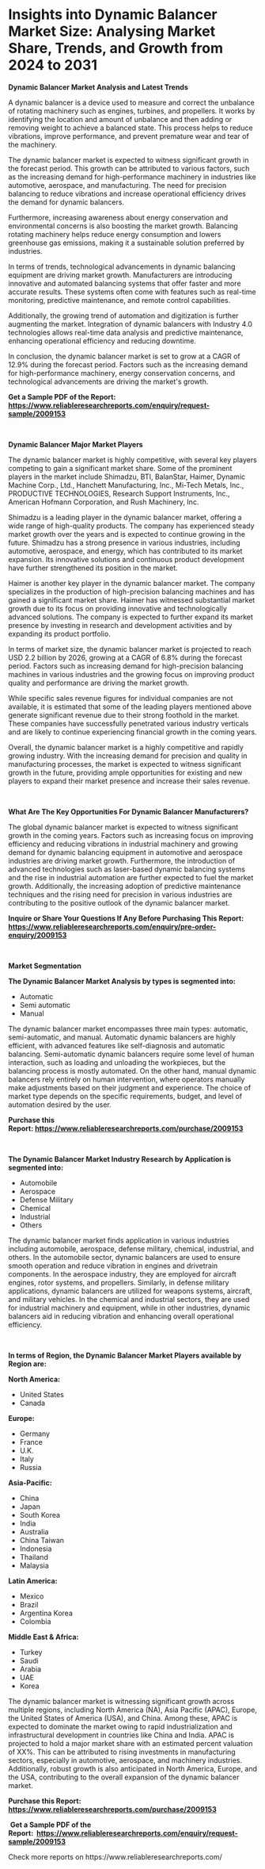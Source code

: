 <p><h1>Insights into Dynamic Balancer Market Size: Analysing Market Share, Trends, and Growth from 2024 to 2031</h1></p><p><strong>Dynamic Balancer Market Analysis and Latest Trends</strong></p>
<p><p>A dynamic balancer is a device used to measure and correct the unbalance of rotating machinery such as engines, turbines, and propellers. It works by identifying the location and amount of unbalance and then adding or removing weight to achieve a balanced state. This process helps to reduce vibrations, improve performance, and prevent premature wear and tear of the machinery.</p><p>The dynamic balancer market is expected to witness significant growth in the forecast period. This growth can be attributed to various factors, such as the increasing demand for high-performance machinery in industries like automotive, aerospace, and manufacturing. The need for precision balancing to reduce vibrations and increase operational efficiency drives the demand for dynamic balancers.</p><p>Furthermore, increasing awareness about energy conservation and environmental concerns is also boosting the market growth. Balancing rotating machinery helps reduce energy consumption and lowers greenhouse gas emissions, making it a sustainable solution preferred by industries.</p><p>In terms of trends, technological advancements in dynamic balancing equipment are driving market growth. Manufacturers are introducing innovative and automated balancing systems that offer faster and more accurate results. These systems often come with features such as real-time monitoring, predictive maintenance, and remote control capabilities.</p><p>Additionally, the growing trend of automation and digitization is further augmenting the market. Integration of dynamic balancers with Industry 4.0 technologies allows real-time data analysis and predictive maintenance, enhancing operational efficiency and reducing downtime.</p><p>In conclusion, the dynamic balancer market is set to grow at a CAGR of 12.9% during the forecast period. Factors such as the increasing demand for high-performance machinery, energy conservation concerns, and technological advancements are driving the market's growth.</p></p>
<p><strong>Get a Sample PDF of the Report:&nbsp; <a href="https://www.reliableresearchreports.com/enquiry/request-sample/2009153">https://www.reliableresearchreports.com/enquiry/request-sample/2009153</a></strong></p>
<p>&nbsp;</p>
<p><strong>Dynamic Balancer Major Market Players</strong></p>
<p><p>The dynamic balancer market is highly competitive, with several key players competing to gain a significant market share. Some of the prominent players in the market include Shimadzu, BTI, BalanStar, Haimer, Dynamic Machine Corp., Ltd., Hanchett Manufacturing, Inc., Mi-Tech Metals, Inc., PRODUCTIVE TECHNOLOGIES, Research Support Instruments, Inc., American Hofmann Corporation, and Rush Machinery, Inc.</p><p>Shimadzu is a leading player in the dynamic balancer market, offering a wide range of high-quality products. The company has experienced steady market growth over the years and is expected to continue growing in the future. Shimadzu has a strong presence in various industries, including automotive, aerospace, and energy, which has contributed to its market expansion. Its innovative solutions and continuous product development have further strengthened its position in the market.</p><p>Haimer is another key player in the dynamic balancer market. The company specializes in the production of high-precision balancing machines and has gained a significant market share. Haimer has witnessed substantial market growth due to its focus on providing innovative and technologically advanced solutions. The company is expected to further expand its market presence by investing in research and development activities and by expanding its product portfolio.</p><p>In terms of market size, the dynamic balancer market is projected to reach USD 2.2 billion by 2026, growing at a CAGR of 6.8% during the forecast period. Factors such as increasing demand for high-precision balancing machines in various industries and the growing focus on improving product quality and performance are driving the market growth.</p><p>While specific sales revenue figures for individual companies are not available, it is estimated that some of the leading players mentioned above generate significant revenue due to their strong foothold in the market. These companies have successfully penetrated various industry verticals and are likely to continue experiencing financial growth in the coming years.</p><p>Overall, the dynamic balancer market is a highly competitive and rapidly growing industry. With the increasing demand for precision and quality in manufacturing processes, the market is expected to witness significant growth in the future, providing ample opportunities for existing and new players to expand their market presence and increase their sales revenue.</p></p>
<p>&nbsp;</p>
<p><strong>What Are The Key Opportunities For Dynamic Balancer Manufacturers?</strong></p>
<p><p>The global dynamic balancer market is expected to witness significant growth in the coming years. Factors such as increasing focus on improving efficiency and reducing vibrations in industrial machinery and growing demand for dynamic balancing equipment in automotive and aerospace industries are driving market growth. Furthermore, the introduction of advanced technologies such as laser-based dynamic balancing systems and the rise in industrial automation are further expected to fuel the market growth. Additionally, the increasing adoption of predictive maintenance techniques and the rising need for precision in various industries are contributing to the positive outlook of the dynamic balancer market.</p></p>
<p><strong>Inquire or Share Your Questions If Any Before Purchasing This Report: <a href="https://www.reliableresearchreports.com/enquiry/pre-order-enquiry/2009153">https://www.reliableresearchreports.com/enquiry/pre-order-enquiry/2009153</a></strong></p>
<p>&nbsp;</p>
<p><strong>Market Segmentation</strong></p>
<p><strong>The Dynamic Balancer Market Analysis by types is segmented into:</strong></p>
<p><ul><li>Automatic</li><li>Semi automatic</li><li>Manual</li></ul></p>
<p><p>The dynamic balancer market encompasses three main types: automatic, semi-automatic, and manual. Automatic dynamic balancers are highly efficient, with advanced features like self-diagnosis and automatic balancing. Semi-automatic dynamic balancers require some level of human interaction, such as loading and unloading the workpieces, but the balancing process is mostly automated. On the other hand, manual dynamic balancers rely entirely on human intervention, where operators manually make adjustments based on their judgment and experience. The choice of market type depends on the specific requirements, budget, and level of automation desired by the user.</p></p>
<p><strong>Purchase this Report:&nbsp;<a href="https://www.reliableresearchreports.com/purchase/2009153">https://www.reliableresearchreports.com/purchase/2009153</a></strong></p>
<p>&nbsp;</p>
<p><strong>The Dynamic Balancer Market Industry Research by Application is segmented into:</strong></p>
<p><ul><li>Automobile</li><li>Aerospace</li><li>Defense Military</li><li>Chemical</li><li>Industrial</li><li>Others</li></ul></p>
<p><p>The dynamic balancer market finds application in various industries including automobile, aerospace, defense military, chemical, industrial, and others. In the automobile sector, dynamic balancers are used to ensure smooth operation and reduce vibration in engines and drivetrain components. In the aerospace industry, they are employed for aircraft engines, rotor systems, and propellers. Similarly, in defense military applications, dynamic balancers are utilized for weapons systems, aircraft, and military vehicles. In the chemical and industrial sectors, they are used for industrial machinery and equipment, while in other industries, dynamic balancers aid in reducing vibration and enhancing overall operational efficiency.</p></p>
<p>&nbsp;</p>
<p><strong>In terms of Region, the Dynamic Balancer Market Players available by Region are:</strong></p>
<p>
    <p> <strong> North America: </strong>
        <ul>
            <li>United States</li>
            <li>Canada</li>
        </ul>
        </p> 
    <p> <strong> Europe: </strong>
        <ul>
            <li>Germany</li>
            <li>France</li>
            <li>U.K.</li>
            <li>Italy</li>
            <li>Russia</li>
        </ul>
        </p> 
    <p> <strong> Asia-Pacific: </strong>
        <ul>
            <li>China</li>
            <li>Japan</li>
            <li>South Korea</li>
            <li>India</li>
            <li>Australia</li>
            <li>China Taiwan</li>
            <li>Indonesia</li>
            <li>Thailand</li>
            <li>Malaysia</li>
        </ul>
        </p> 
    <p> <strong> Latin America: </strong>
        <ul>
            <li>Mexico</li>
            <li>Brazil</li>
            <li>Argentina Korea</li>
            <li>Colombia</li>
        </ul>
        </p> 
    <p> <strong> Middle East & Africa: </strong>
        <ul>
            <li>Turkey</li>
            <li>Saudi</li>
            <li>Arabia</li>
            <li>UAE</li>
            <li>Korea</li>
        </ul>
    </p>
    </p>
<p><p>The dynamic balancer market is witnessing significant growth across multiple regions, including North America (NA), Asia Pacific (APAC), Europe, the United States of America (USA), and China. Among these, APAC is expected to dominate the market owing to rapid industrialization and infrastructural development in countries like China and India. APAC is projected to hold a major market share with an estimated percent valuation of XX%. This can be attributed to rising investments in manufacturing sectors, especially in automotive, aerospace, and machinery industries. Additionally, robust growth is also anticipated in North America, Europe, and the USA, contributing to the overall expansion of the dynamic balancer market.</p></p>
<p><strong>Purchase this Report: <a href="https://www.reliableresearchreports.com/purchase/2009153">https://www.reliableresearchreports.com/purchase/2009153</a></strong></p>
<p>&nbsp;<strong>Get a Sample PDF of the Report:&nbsp;&nbsp;<a href="https://www.reliableresearchreports.com/enquiry/request-sample/2009153">https://www.reliableresearchreports.com/enquiry/request-sample/2009153</a></strong></p>
<p><strong></strong></p>
<p>Check more reports on https://www.reliableresearchreports.com/</p>
